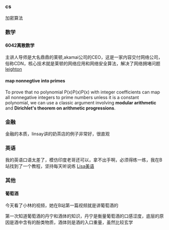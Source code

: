 
### cs

加密算法



### 数学

#### 6042离散数学
主讲人导师是大名鼎鼎的莱顿,akamai公司的CEO，这是一家内容交付网络公司，俗称CDN，核心技术就是莱顿的网络应用和网络安全算法，解决了网络拥堵问题
[leighton](https://en.wikipedia.org/wiki/F._Thomson_Leighton)


#### map nonnegtive into primes

To prove that no polynomial P(x)P(x)P(x) with integer coefficients can map all nonnegative integers to prime numbers unless it is a constant polynomial, we can use a classic argument involving **modular arithmetic** and **Dirichlet's theorem on arithmetic progressions**.




### 金融


金融的本质，linsay讲的奶茶店的例子非常好，很直观

### 英语

我的英语口语太差了，模仿印度老哥还可以，拿不出手啊，必须得练一练，我在B站找到了一个教程，坚持每天听说练
[Lisa美语](https://www.bilibili.com/video/BV12J411D7W7/?spm_id_from=333.337.search-card.all.click&vd_source=343ab74b29d0933831a3f91466f79b29)





### 其他




#### 葡萄酒
今天看了小林的视频，她在B站第一篇视频就是讲葡萄酒的

第一次知道葡萄酒的丹宁和酒体的知识，丹宁是衡量葡萄酒的口感涩度，底层的原因是酒中含有的酚类物质，酒体则是酒的入口重量，虽然比较玄学

